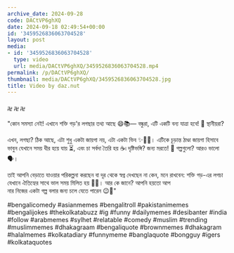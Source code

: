 ```yaml
---
archive_date: 2024-09-28
code: DACtVP6ghXQ
date: 2024-09-18 02:49:54+00:00
id: '3459526836063704528'
layout: post
media:
- id: '3459526836063704528'
  type: video
  url: media/DACtVP6ghXQ/3459526836063704528.mp4
permalink: /p/DACtVP6ghXQ/
thumbnail: media/DACtVP6ghXQ/3459526836063704528.jpg
title: Video by daz.nut
---
```


࿖ ࿖ ࿖  
"কোন সমস্যা নেই! এখানে শক্তি গড়'র লগছার তথ্য আছে 😄📚— বন্ধুরা, এটি একটি বন্য যাত্রা হবে! 🤫 স্থানীয়রা?  
  
এখন, লগছা? ঠিক আছে, এটা শুধু একটা জায়গা নয়, এটা একটা ভিব ✨💁‍♀️। এটিকে চূড়ান্ত ঠাণ্ডা জায়গা হিসাবে ভাবুন যেখানে সময় ধীর হয়ে যায় ⏳, এবং চা সর্বদা তৈরি হয় ☕৷ দৃষ্টিভঙ্গি? জন্য মরতে! 🌄 গল্পগুলো? আরও ভালো 🗣️।  
  
তাই আপনি বেড়াতে যাওয়ার পরিকল্পনা করছেন বা দূর থেকে স্বপ্ন দেখছেন না কেন, মনে রাখবেন: শক্তি গড়-এর লগচা যেখানে ঐতিহ্যের সাথে ভাল সময় মিলিত হয় 🕺🎉। আর কে জানে? আপনি হয়তো আপ  
নার নিজের একটা গল্প বলার জন্য চলে যেতে পারেন 😉📖"  
  
#bengalicomedy #asianmemes #bengalitroll #pakistanimemes #bengalijokes #thekolkatabuzz #ig #funny #dailymemes #desibanter #india #follow #arabmemes #sylhet #relatable #comedy #muslim #trending #muslimmemes #dhakagraam #bengaliquote #brownmemes #dhakagram #halalmemes #kolkatadiary #funnymeme #banglaquote #bongguy #igers #kolkataquotes